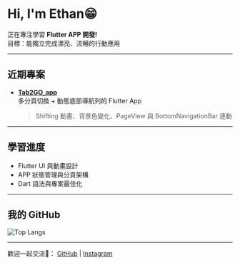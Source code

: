 # Hi, I'm Ethan😁
正在專注學習 **Flutter APP 開發!**  
目標：能獨立完成漂亮、流暢的行動應用

---

## 近期專案
- **[Tab2GO_app](https://github.com/Dethanev/Tap2Go_app)**  
  多分頁切換 + 動態底部導航列的 Flutter App  
  > Shifting 動畫、背景色變化、PageView 與 BottomNavigationBar 連動

---

## 學習進度
- Flutter UI 與動畫設計
- APP 狀態管理與分頁架構
- Dart 語法與專案最佳化

---

## 我的 GitHub
![Top Langs](https://github-readme-stats.vercel.app/api/top-langs/?username=Dethanev&layout=compact&theme=tokyonight)

---

歡迎一起交流🙏：
[GitHub](https://github.com/Dethanev) | [Instagram](https://www.instagram.com/fiscal_666/?hl=zh-tw)


